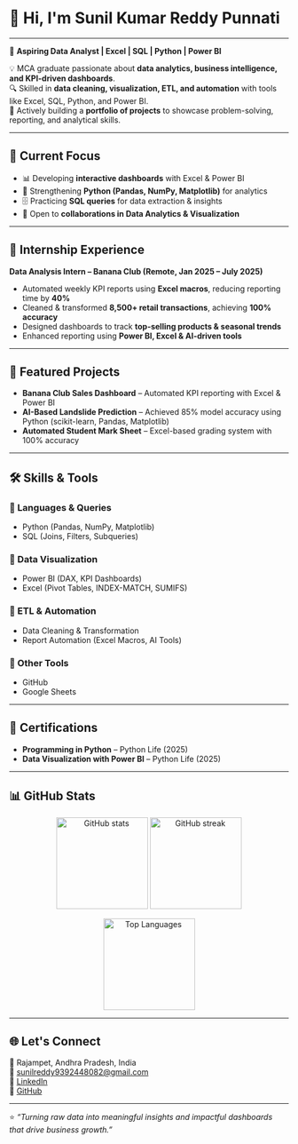 # 👋 Hi, I'm Sunil Kumar Reddy Punnati  

---

🎯 **Aspiring Data Analyst | Excel | SQL | Python | Power BI**  

💡 MCA graduate passionate about **data analytics, business intelligence, and KPI-driven dashboards**.  
🔍 Skilled in **data cleaning, visualization, ETL, and automation** with tools like Excel, SQL, Python, and Power BI.  
🚀 Actively building a **portfolio of projects** to showcase problem-solving, reporting, and analytical skills.  

---

## 🚀 Current Focus
- 📊 Developing **interactive dashboards** with Excel & Power BI  
- 🐍 Strengthening **Python (Pandas, NumPy, Matplotlib)** for analytics  
- 🗄️ Practicing **SQL queries** for data extraction & insights  
- 🤝 Open to **collaborations in Data Analytics & Visualization**  

---

## 💼 Internship Experience
**Data Analysis Intern – Banana Club (Remote, Jan 2025 – July 2025)**  
- Automated weekly KPI reports using **Excel macros**, reducing reporting time by **40%**  
- Cleaned & transformed **8,500+ retail transactions**, achieving **100% accuracy**  
- Designed dashboards to track **top-selling products & seasonal trends**  
- Enhanced reporting using **Power BI, Excel & AI-driven tools**  

---

## 📂 Featured Projects
- **Banana Club Sales Dashboard** – Automated KPI reporting with Excel & Power BI  
- **AI-Based Landslide Prediction** – Achieved 85% model accuracy using Python (scikit-learn, Pandas, Matplotlib)  
- **Automated Student Mark Sheet** – Excel-based grading system with 100% accuracy  

---

## 🛠️ Skills & Tools  

### 🔹 Languages & Queries  
- Python (Pandas, NumPy, Matplotlib)  
- SQL (Joins, Filters, Subqueries)  

### 🔹 Data Visualization  
- Power BI (DAX, KPI Dashboards)  
- Excel (Pivot Tables, INDEX-MATCH, SUMIFS)  

### 🔹 ETL & Automation  
- Data Cleaning & Transformation  
- Report Automation (Excel Macros, AI Tools)  

### 🔹 Other Tools  
- GitHub  
- Google Sheets  

---

## 📜 Certifications
- **Programming in Python** – Python Life (2025)  
- **Data Visualization with Power BI** – Python Life (2025)  

---

## 📊 GitHub Stats

<p align="center">
  <img src="https://github-readme-stats.vercel.app/api?username=sunilkumarreddypunnati&show_icons=true&theme=default" alt="GitHub stats" height="165"/>
  <img src="https://github-readme-streak-stats.herokuapp.com/?user=sunilkumarreddypunnati&theme=default" alt="GitHub streak" height="165"/>
</p>

<p align="center">
  <img src="https://github-readme-stats.vercel.app/api/top-langs/?username=sunilkumarreddypunnati&layout=compact&theme=default" alt="Top Languages" height="165"/>
</p>

---

## 🌐 Let's Connect
📍 Rajampet, Andhra Pradesh, India  
📧 [sunilreddy9392448082@gmail.com](mailto:sunilreddy9392448082@gmail.com)  
🔗 [LinkedIn](https://www.linkedin.com/in/sunil-kumar-reddy-punnati-a0a279308/)  
🔗 [GitHub](https://github.com/sunilkumarreddypunnati)  

---

⭐ *“Turning raw data into meaningful insights and impactful dashboards that drive business growth.”*  

<!--
**sunilkumarreddypunnati/sunilkumarreddypunnati** is a ✨ _special_ ✨ repository because its `README.md` (this file) appears on your GitHub profile.

Here are some ideas to get you started:

- 🔭 I’m currently working on ...
- 🌱 I’m currently learning ...
- 👯 I’m looking to collaborate on ...
- 🤔 I’m looking for help with ...
- 💬 Ask me about ...
- 📫 How to reach me: ...
- 😄 Pronouns: ...
- ⚡ Fun fact: ...
-->

